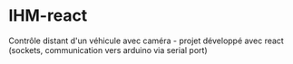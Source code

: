 # IHM-react

Contrôle distant d'un véhicule avec caméra - projet développé avec react (sockets, communication vers arduino via serial port)
